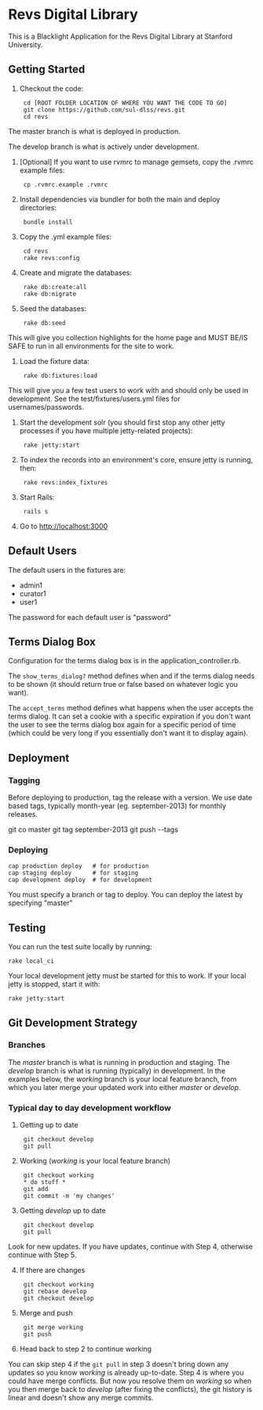 # Revs Digital Library

This is a Blacklight Application for the Revs Digital Library at Stanford University.

## Getting Started

1. Checkout the code:

        cd [ROOT FOLDER LOCATION OF WHERE YOU WANT THE CODE TO GO]
        git clone https://github.com/sul-dlss/revs.git
        cd revs

  The master branch is what is deployed in production.

  The develop branch is what is actively under development.  

1. [Optional] If you want to use rvmrc to manage gemsets, copy the .rvmrc example files:

        cp .rvmrc.example .rvmrc

1. Install dependencies via bundler for both the main and deploy directories:

        bundle install

1. Copy the .yml example files:

        cd revs
        rake revs:config

1. Create and migrate the databases:

        rake db:create:all
        rake db:migrate

1. Seed the databases:

        rake db:seed

  This will give you collection highlights for the home page and MUST BE/IS SAFE to run in all environments for the site to work.

1. Load the fixture data:

        rake db:fixtures:load

  This will give you a few test users to work with and should only be used in development.
  See the test/fixtures/users.yml files for usernames/passwords.  

1. Start the development solr (you should first stop any other jetty processes if you have
   multiple jetty-related projects):

        rake jetty:start

1. To index the records into an environment's core, ensure jetty is running, then:

        rake revs:index_fixtures

1. Start Rails:

        rails s

1. Go to <http://localhost:3000>


## Default Users

The default users in the fixtures are:

* admin1
* curator1
* user1

The password for each default user is "password"


## Terms Dialog Box

Configuration for the terms dialog box is in the application_controller.rb.

The `show_terms_dialog?` method defines when and if the terms dialog needs to be shown
(it should return true or false based on whatever logic you want).

The `accept_terms` method defines what happens when the user accepts the terms dialog.
It can set a cookie with a specific expiration if you don't
want the user to see the terms dialog box again for a specific period of time (which could be very long if you essentially don't want it to display again).

## Deployment

### Tagging

Before deploying to production, tag the release with a version.  We use date based tags, typically month-year (eg. september-2013) for monthly releases.

  git co master
  git tag september-2013
  git push --tags


### Deploying

    cap production deploy   # for production
    cap staging deploy      # for staging
    cap development deploy  # for development

You must specify a branch or tag to deploy.  You can deploy the latest by specifying "master"

## Testing

You can run the test suite locally by running:

    rake local_ci

Your local development jetty must be started for this to work.  If your local jetty is stopped, start it with:

    rake jetty:start

## Git Development Strategy


### Branches

The *master* branch is what is running in production and staging.
The *develop* branch is what is running (typically) in development.
In the examples below, the *working* branch is your local feature branch,
from which you later merge your updated work into either *master* or *develop*.

### Typical day to day development workflow

1. Getting up to date

        git checkout develop
        git pull  

2. Working (*working* is your local feature branch)

        git checkout working
        * do stuff *
        git add
        git commit -m 'my changes'

3. Getting *develop* up to date

        git checkout develop
        git pull

  Look for new updates. If you have updates, continue with Step 4, otherwise continue with Step 5.

4. If there are changes

        git checkout working
        git rebase develop
        git checkout develop

5. Merge and push

        git merge working
        git push

6. Head back to step 2 to continue working

  You can skip step 4 if the `git pull` in step 3 doesn't bring down any updates so you know *working* is already up-to-date. 
  Step 4 is where you could have merge conflicts. But now you resolve them on *working* so when you then merge back to *develop* (after fixing the conflicts), 
  the git history is linear and doesn't show any merge commits.  
